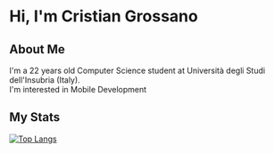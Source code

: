 # Hi, I'm Cristian Grossano

## About Me
I'm a 22 years old Computer Science student at Università degli Studi dell'Insubria (Italy).  
I'm interested in Mobile Development
## My Stats

[![Top Langs](https://github-readme-stats.vercel.app/api/top-langs/?username=cristiangrossano&layout=compact&langs_count=8&theme=onedark)](https://github.com/anuraghazra/github-readme-stats)
